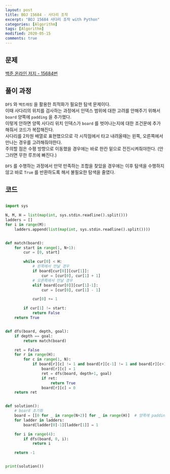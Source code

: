 ```yaml
---
layout: post
title: BOJ 15684 - 사다리 조작
excerpt: "BOJ 15684 사다리 조작 with Python"
categories: [Algorithm]
tags: [Algorithm]
modified: 2020-05-15
comments: true
---
```


## 문제
[백준 온라인 저지 - 15684번](https://www.acmicpc.net/problem/15684)

## 풀이 과정
`DFS` 와 `백트래킹` 을 활용한 최적화가 필요한 탐색 문제이다. <br>
이때 사다리의 위치를 검사하는 과정에서 인덱스 범위에 대한 고려를 안해주기 위해서 `board` 양쪽에 `padding` 을 추가했다. <br>
이렇게 안하면 양쪽 사다리 위치 인덱스가 `board` 를 벗어나는지에 대한 조건문에 추가해줘서 코드가 복잡해진다. <br>
사다리를 2차원 배열로 표현했으므로 각 시작점에서 타고 내려올때는 왼쪽, 오른쪽에서 만나는 경우를 고려해줘야한다. <br>
주의할 점은 수평 방향으로 이동했을 경우에는 바로 한칸 밑으로 전진시켜줘야한다. (안그러면 무한 루프에 빠진다.) <br> 

`DFS` 를 수행하는 과정에서 만약 만족하는 조합을 찾았을 경우에는 이후 탐색을 수행하지 않고 바로 `True` 를 반환하도록 해서 불필요한 탐색을 줄였다. <br>

## 코드
~~~ python

import sys

N, M, H = list(map(int, sys.stdin.readline().split()))
ladders = []
for i in range(M):
    ladders.append(list(map(int, sys.stdin.readline().split())))


def match(board):
    for start in range(1, N+1):
        cur = [0, start]

        while cur[0] < H:
            # 왼쪽에서 만날 경우
            if board[cur[0]][cur[1]]:
                cur = [cur[0], cur[1] + 1]
            # 오른쪽에서 만날 경우
            elif board[cur[0]][cur[1]-1]:
                cur = [cur[0], cur[1] - 1]

            cur[0] += 1

        if cur[1] != start:
            return False
    return True


def dfs(board, depth, goal):
    if depth == goal:
        return match(board)

    ret = False
    for r in range(H):
        for c in range(1, N):
            if board[r][c] != 1 and board[r][c-1] != 1 and board[r][c+1] != 1:
                board[r][c] = 1
                ret = dfs(board, depth+1, goal)
                if ret:
                    return True
                board[r][c] = 0
    return ret


def solution():
    # board 초기화
    board = [[0 for _ in range(N+2)] for _ in range(H)]  # 양쪽에 padding
    for ladder in ladders:
        board[ladder[0]-1][ladder[1]] = 1

    for i in range(4):
        if dfs(board, 0, i):
            return i

    return -1


print(solution())

~~~

